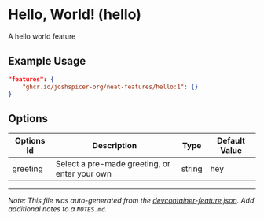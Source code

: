 
# Hello, World! (hello)

A hello world feature

## Example Usage

```json
"features": {
    "ghcr.io/joshspicer-org/neat-features/hello:1": {}
}
```

## Options

| Options Id | Description | Type | Default Value |
|-----|-----|-----|-----|
| greeting | Select a pre-made greeting, or enter your own | string | hey |



---

_Note: This file was auto-generated from the [devcontainer-feature.json](https://github.com/joshspicer-org/neat-features/blob/main/src/hello/devcontainer-feature.json).  Add additional notes to a `NOTES.md`._
